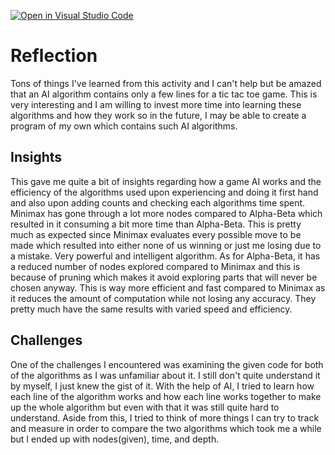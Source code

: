 [![Open in Visual Studio Code](https://classroom.github.com/assets/open-in-vscode-2e0aaae1b6195c2367325f4f02e2d04e9abb55f0b24a779b69b11b9e10269abc.svg)](https://classroom.github.com/online_ide?assignment_repo_id=21149741&assignment_repo_type=AssignmentRepo)

# Reflection
Tons of things I've learned from this activity and I can't help but be amazed that an AI algorithm contains only a few lines for a tic tac toe game.
This is very interesting and I am willing to invest more time into learning these algorithms and how they work so in the future, I may be able to
create a program of my own which contains such AI algorithms.

## Insights
This gave me quite a bit of insights regarding how a game AI works and the efficiency of the algorithms used upon experiencing and doing it first hand and also upon adding counts and checking each algorithms time spent. Minimax has gone through a lot more nodes compared to Alpha-Beta which resulted in it consuming a bit more time than Alpha-Beta. This is pretty much as expected since Minimax evaluates every possible move to be made which resulted into either none of us winning or just me losing due to a mistake. Very powerful and intelligent algorithm. As for Alpha-Beta, it has a reduced number of nodes explored compared to Minimax and this is because of pruning which makes it avoid exploring parts that will never be chosen anyway. This is way more efficient and fast compared to Minimax as it reduces the amount of computation while not losing any accuracy. They pretty much have the same results with varied speed and efficiency. 

## Challenges
One of the challenges I encountered was examining the given code for both of the algorithms as I was unfamiliar about it. I still don't quite understand it by myself, I just knew the gist of it. With the help of AI, I tried to learn how each line of the algorithm works and how each line works together to make up the whole algorithm but even with that it was still quite hard to understand. Aside from this, I tried to think of more things I can try to track and measure in order to compare the two algorithms which took me a while but I ended up with nodes(given), time, and depth.
